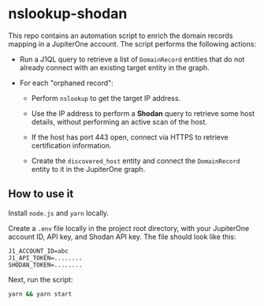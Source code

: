 # nslookup-shodan

This repo contains an automation script to enrich the domain records mapping in a JupiterOne account.
The script performs the following actions:

- Run a J1QL query to retrieve a list of `DomainRecord` entities that do not already connect with an
  existing target entity in the graph.

- For each "orphaned record":
  
  - Perform `nslookup` to get the target IP address.

  - Use the IP address to perform a **Shodan** query to retrieve some host details, without performing 
    an active scan of the host.

  - If the host has port 443 open, connect via HTTPS to retrieve certification information.

  - Create the `discovered_host` entity and connect the `DomainRecord` entity to it in the JupiterOne
    graph.

## How to use it

Install `node.js` and `yarn` locally.

Create a `.env` file locally in the project root directory, with your JupiterOne account ID, API key, 
and Shodan API key. The file should look like this:

```text
J1_ACCOUNT_ID=abc
J1_API_TOKEN=........
SHODAN_TOKEN=........
```

Next, run the script:

```bash
yarn && yarn start
```